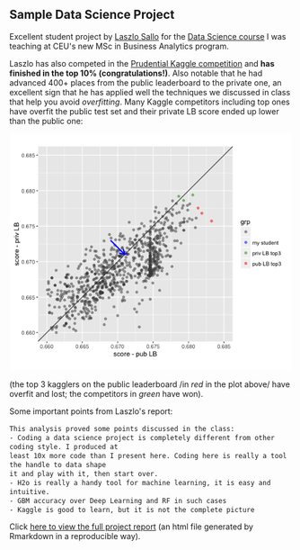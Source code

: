 ## Sample Data Science Project

Excellent student project by [Laszlo Sallo](https://www.linkedin.com/in/laszlosallo) 
for the [Data Science course](https://github.com/szilard/teach-data-science-msc-analytics-ceu) 
I was teaching at CEU's new MSc in Business Analytics program.

Laszlo has also competed in the 
[Prudential Kaggle competition](https://www.kaggle.com/c/prudential-life-insurance-assessment) 
and **has finished in the top 10% (congratulations!)**. Also notable that he had advanced 400+ places from the public
leaderboard to the private one, 
an excellent sign that he has applied well the techniques we discussed in class that help you avoid *overfitting*.
Many Kaggle competitors including top ones have overfit the public test set and their private LB score ended up lower
than the public one:

![plot](kaggle_scores_analysis/pub_vs_priv_LB_kaggle_summary.png)

(the top 3 kagglers on the public leaderboard /in *red* in the plot above/ have overfit and lost; the competitors in *green* have won).

Some important points from Laszlo's report:
```
This analysis proved some points discussed in the class:
- Coding a data science project is completely different from other coding style. I produced at 
least 10x more code than I present here. Coding here is really a tool the handle to data shape 
it and play with it, then start over.
- H2o is really a handy tool for machine learning, it is easy and intuitive.
- GBM accuracy over Deep Learning and RF in such cases
- Kaggle is good to learn, but it is not the complete picture
```

Click [here to view the full project report](https://cdn.rawgit.com/salacika/prudential-ds-ceu/master/prudential_term.html) 
(an html file generated by Rmarkdown in a reproducible way).



